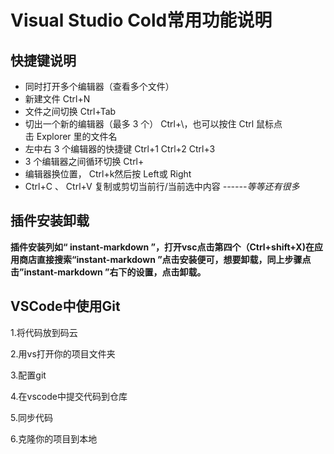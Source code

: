 # Visual Studio Cold常用功能说明

## 快捷键说明

*  同时打开多个编辑器（查看多个文件）
*  新建文件 Ctrl+N
* 文件之间切换 Ctrl+Tab
* 切出一个新的编辑器（最多 3 个） Ctrl+\，也可以按住 Ctrl 鼠标点击 Explorer 里的文件名
* 左中右 3 个编辑器的快捷键 Ctrl+1 Ctrl+2 Ctrl+3
* 3 个编辑器之间循环切换 Ctrl+
* 编辑器换位置， Ctrl+k然后按 Left或 Right
*  Ctrl+C 、 Ctrl+V 复制或剪切当前行/当前选中内容
*------等等还有很多*

## 插件安装卸载
**插件安装列如“ instant-markdown ”，打开vsc点击第四个（Ctrl+shift+X)在应用商店直接搜索“instant-markdown ”点击安装便可，想要卸载，同上步骤点击”instant-markdown ”右下的设置，点击卸载。**

## VSCode中使用Git

1.将代码放到码云

2.用vs打开你的项目文件夹

3.配置git

4.在vscode中提交代码到仓库

5.同步代码

6.克隆你的项目到本地